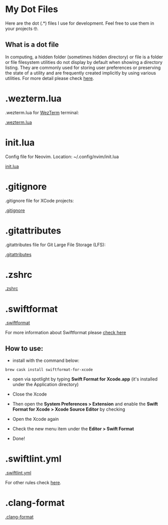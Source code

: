 # My Dot Files

Here are the dot (.*) files I use for development. 
Feel free to use them in your projects 🤓.

## What is a dot file
In computing, a hidden folder (sometimes hidden directory) or file is a folder or file filesystem utilities do not display by default when showing a directory listing. They are commonly used for storing user preferences or preserving the state of a utility and are frequently created implicitly by using various utilities. For more detail please check [here](https://en.wikipedia.org/wiki/Hidden_file_and_hidden_directory).

# .wezterm.lua

.wezterm.lua for [WezTerm](https://wezfurlong.org) terminal:

[.wezterm.lua](https://github.com/gurhub/dotfiles/blob/master/dotwezterm.lua)

# init.lua

Config file for Neovim. Location: ~/.config/nvim/init.lua

[init.lua](https://github.com/gurhub/dotfiles/blob/master/init.lua)

# .gitignore

.gitignore file for XCode projects:

[.gitignore](https://github.com/gurhub/dotfiles/blob/master/dotgitignore)

# .gitattributes

.gitattributes file for Git Large File Storage (LFS):

[.gitattributes](https://github.com/gurhub/dotfiles/blob/master/dotgitattributes)

# .zshrc

[.zshrc](https://github.com/gurhub/dotfiles/blob/master/dotzshrc)

# .swiftformat

[.swiftformat](https://github.com/gurhub/dotfiles/blob/master/dotswiftformat)

For more information about Swiftformat please [check here](https://github.com/nicklockwood/SwiftFormat)

## How to use:

* install with the command below:

```
brew cask install swiftformat-for-xcode
```

* open via spotlight by typing **Swift Format for Xcode.app** (it's installed under the Application directory)

* Close the Xcode

* Then open the **System Preferences > Extension** and enable the **Swift Format for Xcode > Xcode Source Editor** by checking

* Open the Xcode again

* Check the new menu item under the **Editor > Swift Format**

* Done!

# .swiftlint.yml

[.swiftlint.yml](https://github.com/gurhub/dotfiles/blob/master/dotswiftlint.yml)

For other rules check [here](https://github.com/realm/SwiftLint/blob/master/.swiftlint.yml). 

# .clang-format

[.clang-format](https://github.com/gurhub/dotfiles/blob/master/dotclang-format)
